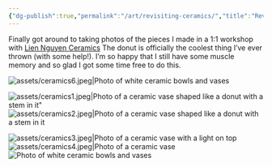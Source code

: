 ```yaml
---
{"dg-publish":true,"permalink":"/art/revisiting-ceramics/","title":"Revisiting ceramics","tags":["art","ceramics"],"noteIcon":"","created":"2023-01-29"}
---
```



Finally got around to taking photos of the pieces I made in a 1:1 workshop with [Lien Nguyen Ceramics](https://liennguyenceramics.com/) The donut is officially the coolest thing I’ve ever thrown (with some help!). I’m so happy that I still have some muscle memory and so glad I got some time free to do this.

![assets/ceramics6.jpeg|Photo of white ceramic bowls and vases](/img/user/assets/ceramics6.jpeg)

![assets/ceramics1.jpeg|Photo of a ceramic vase shaped like a donut with a stem in it"](/img/user/assets/ceramics1.jpeg)![assets/ceramics2.jpeg|Photo of a ceramic vase shaped like a donut with a stem in it](/img/user/assets/ceramics2.jpeg)

![assets/ceramics3.jpeg|Photo of a ceramic vase with a light on top](/img/user/assets/ceramics3.jpeg)
![assets/ceramics4.jpeg|Photo of a ceramic vase](/img/user/assets/ceramics4.jpeg)
![Photo of white ceramic bowls and vases](/img/user/assets/ceramics5.jpeg)
